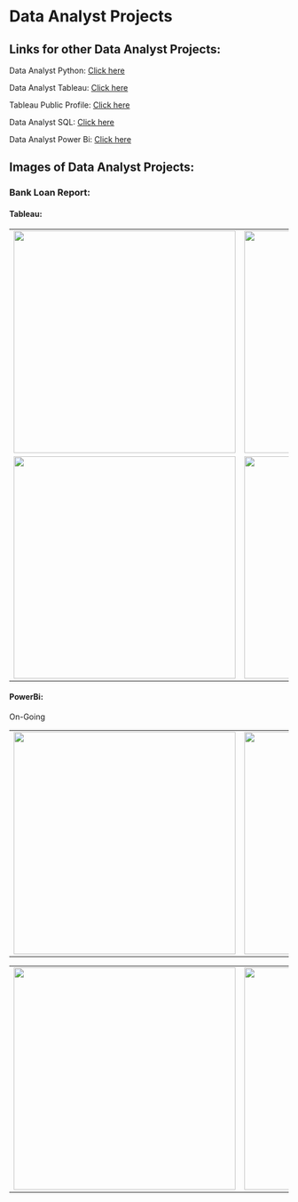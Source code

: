 <h1>Data Analyst Projects</h1>

<h2>Links for other Data Analyst Projects:</h2>

<p>Data Analyst Python: <a href="https://github.com/JAM5BOCsAdi/Data_Analyst_Python">Click here</a></p>
<p>Data Analyst Tableau: <a href="https://github.com/JAM5BOCsAdi/Data_Analyst_Tableau">Click here</a></p>
<p>Tableau Public Profile: <a href="https://public.tableau.com/app/profile/adam.horvath6040/vizzes">Click here</a></p>
<p>Data Analyst SQL: <a href="https://github.com/JAM5BOCsAdi/Data_Analyst_SQL">Click here</a></p>
<p>Data Analyst Power Bi: <a href="https://github.com/JAM5BOCsAdi/Data_Analyst_Power_Bi">Click here</a></p>

<h2>Images of Data Analyst Projects:</h2>

<h3>Bank Loan Report:</h3>
<h4>Tableau:</h4>

| | |
|:-------------------------:|:-------------------------:|
|<img height="400 px" src="https://github.com/JAM5BOCsAdi/Data_Analyst_Projects/assets/90914431/45e54b59-ebbf-45b6-bbee-f3cb0a0b8997"> | <img height="400 px" src="https://github.com/JAM5BOCsAdi/Data_Analyst_Projects/assets/90914431/2c7c8265-78bd-48b9-b9be-28d61d2f0dce"> |
|<img height="400 px" src="https://github.com/JAM5BOCsAdi/Data_Analyst_Projects/assets/90914431/2e8423fb-f158-4807-b561-fd170a7b788f"> | <img height="400 px" src="https://github.com/JAM5BOCsAdi/Data_Analyst_Projects/assets/90914431/03fd65ba-4e70-43b1-b1e7-ea9142ba3a59"> |

<h4>PowerBi:</h4>
<p>On-Going</p>

| | |
|:-------------------------:|:-------------------------:|
|<img height="400 px" src=""> | <img height="400 px" src=""> |


| | |
|:-------------------------:|:-------------------------:|
|<img height="400 px" src=""> | <img height="400 px" src=""> |

